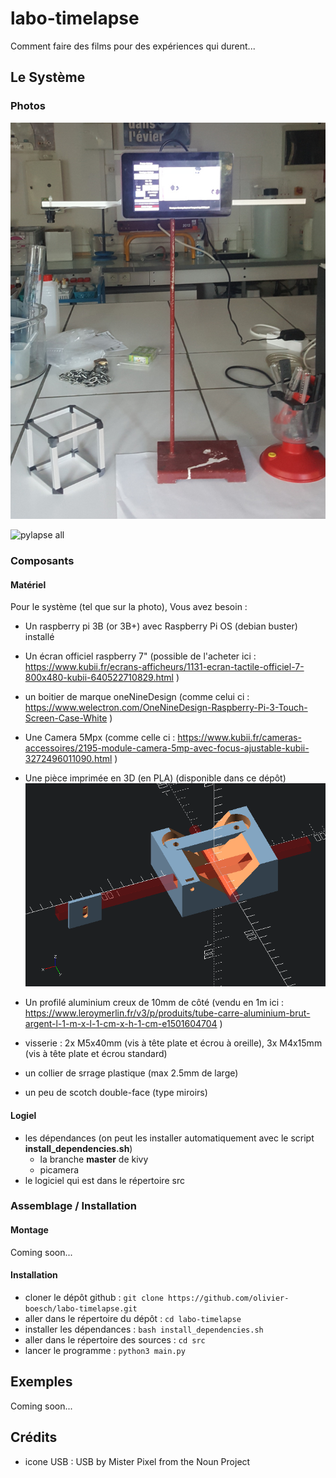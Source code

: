# labo-timelapse
Comment faire des films pour des expériences qui durent...

## Le Système

### Photos

![pylapse all](https://raw.githubusercontent.com/olivier-boesch/labo-timelapse/main/media/v1_complete.jpg)

![pylapse all](https://raw.githubusercontent.com/olivier-boesch/labo-timelapse/main/media/v1_screen.jpg)


### Composants

#### Matériel

Pour le système (tel que sur la photo), Vous avez besoin :

* Un raspberry pi 3B (or 3B+) avec Raspberry Pi OS (debian buster) installé
* Un écran officiel raspberry 7" (possible de l'acheter ici : https://www.kubii.fr/ecrans-afficheurs/1131-ecran-tactile-officiel-7-800x480-kubii-640522710829.html )
* un boitier de marque oneNineDesign (comme celui ci : https://www.welectron.com/OneNineDesign-Raspberry-Pi-3-Touch-Screen-Case-White )
* Une Camera 5Mpx (comme celle ci : https://www.kubii.fr/cameras-accessoires/2195-module-camera-5mp-avec-focus-ajustable-kubii-3272496011090.html )

* Une pièce imprimée en 3D (en PLA) (disponible dans ce dépôt)
![pylapse mount](https://raw.githubusercontent.com/olivier-boesch/labo-timelapse/main/media/pylapse_mount.png)

* Un profilé aluminium creux de 10mm de côté (vendu en 1m ici : https://www.leroymerlin.fr/v3/p/produits/tube-carre-aluminium-brut-argent-l-1-m-x-l-1-cm-x-h-1-cm-e1501604704 )

* visserie : 2x M5x40mm (vis à tête plate et écrou à oreille), 3x M4x15mm (vis à tête plate et écrou standard)

* un collier de srrage plastique (max 2.5mm de large)

* un peu de scotch double-face (type miroirs)

#### Logiel

* les dépendances (on peut les installer automatiquement avec le script **install_dependencies.sh**)
    * la branche **master** de kivy
    * picamera
* le logiciel qui est dans le répertoire src

### Assemblage / Installation

#### Montage

Coming soon...

#### Installation

* cloner le dépôt github : `git clone https://github.com/olivier-boesch/labo-timelapse.git`
* aller dans le répertoire du dépôt : `cd labo-timelapse`
* installer les dépendances : `bash install_dependencies.sh`
* aller dans le répertoire des sources : `cd src`
* lancer le programme : `python3 main.py`

## Exemples

Coming soon...

## Crédits

* icone USB : USB by Mister Pixel from the Noun Project



